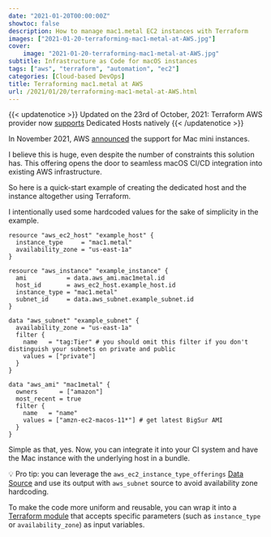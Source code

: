 ```yaml
---
date: "2021-01-20T00:00:00Z"
showtoc: false
description: How to manage mac1.metal EC2 instances with Terraform
images: ["2021-01-20-terraforming-mac1-metal-at-AWS.jpg"]
cover:
    image: "2021-01-20-terraforming-mac1-metal-at-AWS.jpg"
subtitle: Infrastructure as Code for macOS instances
tags: ["aws", "terraform", "automation", "ec2"]
categories: [Cloud-based DevOps]
title: Terraforming mac1.metal at AWS
url: /2021/01/20/terraforming-mac1-metal-at-AWS.html
---
```


{{< updatenotice >}}
Updated on the 23rd of October, 2021: Terraform AWS provider now [supports](https://registry.terraform.io/providers/hashicorp/aws/latest/docs/resources/ec2_host) Dedicated Hosts natively
{{< /updatenotice >}}

In November 2021, AWS [announced](https://aws.amazon.com/blogs/aws/new-use-mac-instances-to-build-test-macos-ios-ipados-tvos-and-watchos-apps/) the support for Mac mini instances.

I believe this is huge, even despite the number of constraints this solution has. This offering opens the door to seamless macOS CI/CD integration into existing AWS infrastructure.

So here is a quick-start example of creating the dedicated host and the instance altogether using Terraform.

I intentionally used some hardcoded values for the sake of simplicity in the example.

```hcl
resource "aws_ec2_host" "example_host" {
  instance_type     = "mac1.metal"
  availability_zone = "us-east-1a"
}

resource "aws_instance" "example_instance" {
  ami           = data.aws_ami.mac1metal.id
  host_id       = aws_ec2_host.example_host.id
  instance_type = "mac1.metal"
  subnet_id     = data.aws_subnet.example_subnet.id
}

data "aws_subnet" "example_subnet" {
  availability_zone = "us-east-1a"
  filter {
    name   = "tag:Tier" # you should omit this filter if you don't distinguish your subnets on private and public 
    values = ["private"]
  }
}

data "aws_ami" "mac1metal" {
  owners      = ["amazon"]
  most_recent = true
  filter {
    name   = "name"
    values = ["amzn-ec2-macos-11*"] # get latest BigSur AMI
  }
}
```

Simple as that, yes. Now, you can integrate it into your CI system and have the Mac instance with the underlying host in a bundle.

💡 Pro tip: you can leverage the `aws_ec2_instance_type_offerings` [Data Source](https://registry.terraform.io/providers/hashicorp/aws/latest/docs/data-sources/ec2_instance_type_offerings) and use its output with `aws_subnet` source to avoid availability zone hardcoding.

To make the code more uniform and reusable, you can wrap it into a [Terraform module](https://serhii.vasylenko.info/2020/09/09/terraform-modules-explained.html) that accepts specific parameters (such as `instance_type` or `availability_zone`) as input variables.